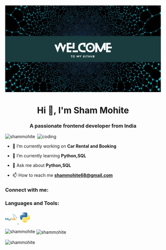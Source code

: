 ![logo](https://github.com/DhwaniG/DhwaniG/blob/main/Github%20Banner.jpg)

<h1 align="center">Hi 👋, I'm Sham Mohite</h1>
<h3 align="center">A passionate frontend developer from India</h3>
<img align="right" alt="coding" width="400" src="https://www.google.com/url?sa=i&url=https%3A%2F%2Fgithub.com%2Frudrabarad%2FGifs&psig=AOvVaw0P8xUr4EF9zvpIa7h4saFs&ust=1683481302409000&source=images&cd=vfe&ved=0CBEQjRxqFwoTCJCwpdme4f4CFQAAAAAdAAAAABAF">

<p align="left"> <img src="https://komarev.com/ghpvc/?username=shammohite&label=Profile%20views&color=0e75b6&style=flat" alt="shammohite" /> </p>

- 🔭 I’m currently working on **Car Rental and Booking**

- 🌱 I’m currently learning **Python,SQL**

- 💬 Ask me about **Python,SQL**

- 📫 How to reach me **shammohite68@gmail.com**

<h3 align="left">Connect with me:</h3>
<p align="left">
</p>

<h3 align="left">Languages and Tools:</h3>
<p align="left"> <a href="https://www.mysql.com/" target="_blank" rel="noreferrer"> <img src="https://raw.githubusercontent.com/devicons/devicon/master/icons/mysql/mysql-original-wordmark.svg" alt="mysql" width="40" height="40"/> </a> <a href="https://www.python.org" target="_blank" rel="noreferrer"> <img src="https://raw.githubusercontent.com/devicons/devicon/master/icons/python/python-original.svg" alt="python" width="40" height="40"/> </a> </p>

<p><img align="left" src="https://github-readme-stats.vercel.app/api/top-langs?username=shammohite&show_icons=true&locale=en&layout=compact" alt="shammohite" /></p>

<p>&nbsp;<img align="center" src="https://github-readme-stats.vercel.app/api?username=shammohite&show_icons=true&locale=en" alt="shammohite" /></p>

<p><img align="center" src="https://github-readme-streak-stats.herokuapp.com/?user=shammohite&" alt="shammohite" /></p>
